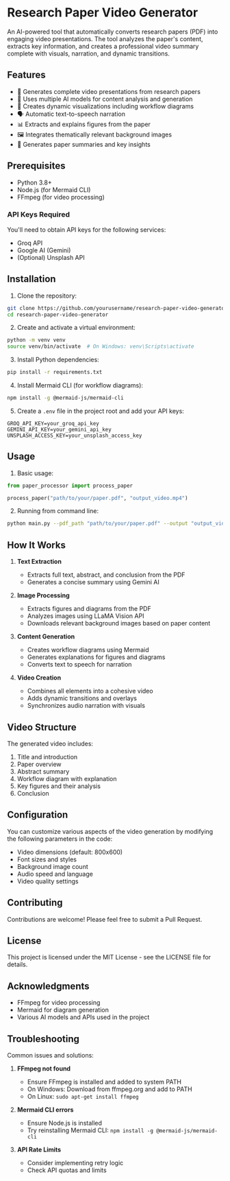 # Research Paper Video Generator

An AI-powered tool that automatically converts research papers (PDF) into engaging video presentations. The tool analyzes the paper's content, extracts key information, and creates a professional video summary complete with visuals, narration, and dynamic transitions.

## Features

- 🎥 Generates complete video presentations from research papers
- 🤖 Uses multiple AI models for content analysis and generation
- 🎨 Creates dynamic visualizations including workflow diagrams
- 🗣️ Automatic text-to-speech narration
- 📊 Extracts and explains figures from the paper
- 🖼️ Integrates thematically relevant background images
- 📝 Generates paper summaries and key insights

## Prerequisites

- Python 3.8+
- Node.js (for Mermaid CLI)
- FFmpeg (for video processing)

### API Keys Required
You'll need to obtain API keys for the following services:
- Groq API
- Google AI (Gemini)
- (Optional) Unsplash API

## Installation

1. Clone the repository:
```bash
git clone https://github.com/yourusername/research-paper-video-generator.git
cd research-paper-video-generator
```

2. Create and activate a virtual environment:
```bash
python -m venv venv
source venv/bin/activate  # On Windows: venv\Scripts\activate
```

3. Install Python dependencies:
```bash
pip install -r requirements.txt
```

4. Install Mermaid CLI (for workflow diagrams):
```bash
npm install -g @mermaid-js/mermaid-cli
```

5. Create a `.env` file in the project root and add your API keys:
```
GROQ_API_KEY=your_groq_api_key
GEMINI_API_KEY=your_gemini_api_key
UNSPLASH_ACCESS_KEY=your_unsplash_access_key
```

## Usage

1. Basic usage:
```python
from paper_processor import process_paper

process_paper("path/to/your/paper.pdf", "output_video.mp4")
```

2. Running from command line:
```bash
python main.py --pdf_path "path/to/your/paper.pdf" --output "output_video.mp4"
```

## How It Works

1. **Text Extraction**
   - Extracts full text, abstract, and conclusion from the PDF
   - Generates a concise summary using Gemini AI

2. **Image Processing**
   - Extracts figures and diagrams from the PDF
   - Analyzes images using LLaMA Vision API
   - Downloads relevant background images based on paper content

3. **Content Generation**
   - Creates workflow diagrams using Mermaid
   - Generates explanations for figures and diagrams
   - Converts text to speech for narration

4. **Video Creation**
   - Combines all elements into a cohesive video
   - Adds dynamic transitions and overlays
   - Synchronizes audio narration with visuals

## Video Structure

The generated video includes:
1. Title and introduction
2. Paper overview
3. Abstract summary
4. Workflow diagram with explanation
5. Key figures and their analysis
6. Conclusion

## Configuration

You can customize various aspects of the video generation by modifying the following parameters in the code:

- Video dimensions (default: 800x600)
- Font sizes and styles
- Background image count
- Audio speed and language
- Video quality settings

## Contributing

Contributions are welcome! Please feel free to submit a Pull Request.

## License

This project is licensed under the MIT License - see the LICENSE file for details.

## Acknowledgments

- FFmpeg for video processing
- Mermaid for diagram generation
- Various AI models and APIs used in the project

## Troubleshooting

Common issues and solutions:

1. **FFmpeg not found**
   - Ensure FFmpeg is installed and added to system PATH
   - On Windows: Download from ffmpeg.org and add to PATH
   - On Linux: `sudo apt-get install ffmpeg`

2. **Mermaid CLI errors**
   - Ensure Node.js is installed
   - Try reinstalling Mermaid CLI: `npm install -g @mermaid-js/mermaid-cli`

3. **API Rate Limits**
   - Consider implementing retry logic
   - Check API quotas and limits
